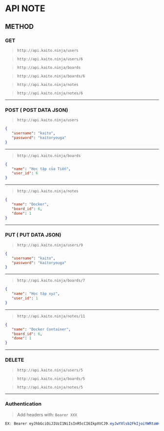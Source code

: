 # API NOTE

## METHOD

### GET
> `http://api.kaito.ninja/users`

> `http://api.kaito.ninja/users/6`

> `http://api.kaito.ninja/boards`

> `http://api.kaito.ninja/boards/6`

> `http://api.kaito.ninja/notes`

> `http://api.kaito.ninja/notes/6`

---

### POST ( POST DATA JSON)

> `http://api.kaito.ninja/users`

```json
{
   "username": "kaito",
   "password": "kaitoryouga"
}
```
---

> `http://api.kaito.ninja/boards`
```json
{
   "name": "Học tập của Tiến",
   "user_id": 6
}
```

---

> `http://api.kaito.ninja/notes`
```json
{
   "name": "Docker",
   "board_id": 6,
   "done": 1
}
```

---

### PUT ( PUT DATA JSON)

> `http://api.kaito.ninja/users/9`

```json
{
   "username": "kaito",
   "password": "kaitoryouga"
}
```
---

> `http://api.kaito.ninja/boards/7`
```json
{
   "name": "Học tập xyz",
   "user_id": 1
}
```

---

> `http://api.kaito.ninja/notes/11`
```json
{
   "name": "Docker Container",
   "board_id": 6,
   "done": 1
}
```

---

### DELETE
> `http://api.kaito.ninja/users/5`

> `http://api.kaito.ninja/boards/5`

> `http://api.kaito.ninja/notes/5`

---
### Authentication
> Add headers with: `Bearer XXX`

```java
EX: Bearer eyJhbGciOiJIUzI1NiIsInR5cCI6IkpXVCJ9.eyJwYXlsb2FkIjoiYWRtaW4iLCJpYXQiOjE2MDY3MjcyNDJ9.5Z4MGUKX11jnPvKxEdK43wYWBPiHDlsGbEQD1gxNh-o
```